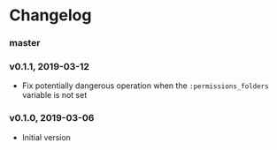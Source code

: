 # Changelog

### master

### v0.1.1, 2019-03-12

- Fix potentially dangerous operation when the `:permissions_folders` variable is not set

### v0.1.0, 2019-03-06

- Initial version
